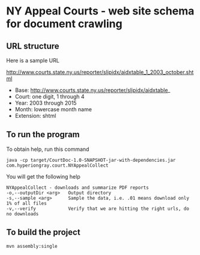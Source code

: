 # NY Appeal Courts - web site schema for document crawling

## URL structure

Here is a sample URL

http://www.courts.state.ny.us/reporter/slipidx/aidxtable_1_2003_october.shtml

* Base: http://www.courts.state.ny.us/reporter/slipidx/aidxtable_
* Court: one digit, 1 through 4
* Year: 2003 through 2015
* Month: lowercase month name
* Extension: shtml

## To run the program

To obtain help, run this command

    java -cp target/CourtDoc-1.0-SNAPSHOT-jar-with-dependencies.jar com.hyperiongray.court.NYAppealCollect
    
You will get the following help
    
    NYAppealCollect - downloads and summarize PDF reports
    -o,--outputDir <arg>   Output directory
    -s,--sample <arg>      Sample the data, i.e. .01 means download only 1% of all files
    -v,--verify            Verify that we are hitting the right urls, do no downloads
    
## To build the project
    
    mvn assembly:single

